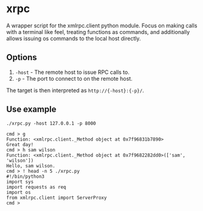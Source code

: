# xrpc
A wrapper script for the xmlrpc.client python module. Focus on making calls with a terminal like feel, treating functions as commands, and additionally 
allows issuing os commands to the local host directly.

## Options
1. `-host` - The remote host to issue RPC calls to.
2. `-p`    - The port to connect to on the remote host.

The target is then interpreted as `http://{-host}:{-p}/`.

## Use example
```
./xrpc.py -host 127.0.0.1 -p 8000
```
```
cmd > g
Function: <xmlrpc.client._Method object at 0x7f96831b7890>
Great day!
cmd > h sam wilson
Function: <xmlrpc.client._Method object at 0x7f9682282dd0>(['sam', 'wilson'])
Hello, sam wilson.
cmd > ! head -n 5 ./xrpc.py
#!/bin/python3
import sys
import requests as req
import os
from xmlrpc.client import ServerProxy
cmd > 
```


